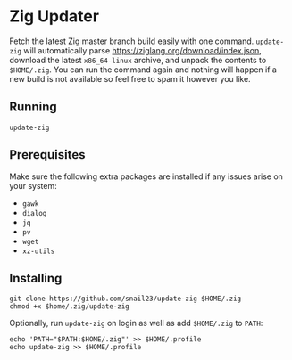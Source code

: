 # Zig Updater
Fetch the latest Zig master branch build easily with one command. `update-zig` will automatically parse https://ziglang.org/download/index.json, download the latest `x86_64-linux` archive, and unpack the contents to `$HOME/.zig`. You can run the command again and nothing will happen if a new build is not available so feel free to spam it however you like.

## Running
`update-zig`

## Prerequisites
Make sure the following extra packages are installed if any issues arise on your system:
- `gawk`
- `dialog`
- `jq`
- `pv`
- `wget`
- `xz-utils`

## Installing
```
git clone https://github.com/snail23/update-zig $HOME/.zig
chmod +x $home/.zig/update-zig
````

Optionally, run `update-zig` on login as well as add `$HOME/.zig` to `PATH`:
```
echo 'PATH="$PATH:$HOME/.zig"' >> $HOME/.profile
echo update-zig >> $HOME/.profile
```
